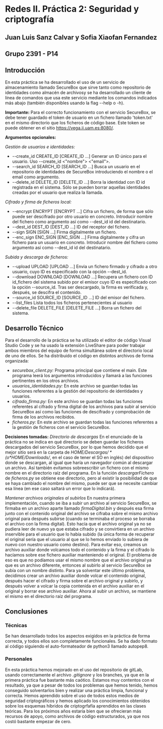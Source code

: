 # Redes II. Práctica 2: Seguridad y criptografía
## Juan Luis Sanz Calvar y Sofia Xiaofan Fernandez
## Grupo 2391 - P14

## Introducción
En esta práctica se ha desarrollado el uso de un servicio de almacenamiento
llamado SecureBox que sirve tanto como repositorio de identidades como
almacén de archivosy se ha desarrollado un cliente de línea de comandos que 
usa este servicio mediante los comandos indicados más abajo (también disponibles
usando la flag --help o -h).

**Importante:** Para el correcto funcionamiento con el servicio SecureBox, se debe tener guardado el token de usuario en un fichero llamado 'token.txt' en el mismo directorio que los ficheros de código base. Este token se puede obtener
en el sitio https://vega.ii.uam.es:8080/.

**Argumentos opcionales:**

*Gestión de usuarios e identidades:*

 * --create_id CREATE_ID [CREATE_ID ...]
                        Generar un ID único para el usuario. Uso --create_id
                        <"nombre"> <"email">.
 * --search_id SEARCH_ID [SEARCH_ID ...]
                        Busca un usuario en el repositorio de identidades de
                        SecureBox introduciendo el nombre o el email como
                        argumento.
 * --delete_id DELETE_ID [DELETE_ID ...]
                        Borra la identidad con ID id registrada en el sistema.
                        Sólo se pueden borrar aquellas identidades creadas por
                        el usuario que realiza la llamada.

*Cifrado y firma de ficheros local:*

 * --encrypt ENCRYPT [ENCRYPT ...]
                        Cifra un fichero, de forma que sólo puede ser
                        descifrado por otro usuario en concreto. Introducir
                        nombre del fichero como argumento así como --dest_id
                        id del destinatario.
 * --dest_id DEST_ID [DEST_ID ...]
                        ID del receptor del fichero.
 * --sign SIGN [SIGN ...]
                        Firma digitalmente un fichero.
 * --enc_sign ENC_SIGN [ENC_SIGN ...]
                        Firma digitalmente y cifra un fichero para un usuario
                        en concreto. Introducir nombre del fichero como
                        argumento así como --dest_id id del destinatario.

*Subida y descarga de ficheros:*

 * --upload UPLOAD [UPLOAD ...]
                        Envia un fichero firmado y cifrado a otro usuario,
                        cuyo ID es especificado con la opción --dest_id.
 * --download DOWNLOAD [DOWNLOAD ...]
                        Recupera un fichero con ID id_fichero del sistema
                        subido por el emisor cuyo ID es especificado con la
                        opción --source_id. Tras ser descargado, la firma es
                        verificada y, después, se descifra el contenido.
 * --source_id SOURCE_ID [SOURCE_ID ...]
                        ID del emisor del fichero.
 * --list_files         Lista todos los ficheros pertenecientes al usuario
 * --delete_file DELETE_FILE [DELETE_FILE ...]
                        Borra un fichero del sistema.


## Desarrollo Técnico
Para el desarrollo de la práctica se ha utilizado el editor de código Visual
Studio Code y se ha usado la extensión LiveShare para poder trabajar ambos
miembros del equipo de forma simultánea sobre el directorio local de uno de ellos. 
Se ha distribuido el código en distintos archivos de forma organizada:
* *securebox_client.py:* Programa principal que contiene el main. Este programa leerá los argumentos introducidos y llamará a las funciones pertinentes en los otros archivos.
* *usuarios_identidades.py:* En este archivo se guardan todas las funciones referentes a la gestión del repositorio de identidades y usuarios.
* *cifrado_firma.py:* En este archivo se guardan todas las funciones referentes al cifrado y firma digital de los archivos para subir al servicio SecureBox así como las funciones de descifrado y comprobación de firma de los archivos recibidos.
* *ficheros.py:* En este archivo se guardan todas las funciones referentes a la gestión de ficheros con el servicio SecureBox.

**Decisiones tomadas:**
*Directorio de descargas*
En el enunciado de la práctica no se indica en qué directorio se deben guardar los ficheros descargados del servicio SecureBox, por lo que hemos decidido que el mejor sitio será en la carpeta de *$HOME/Descargas/* (o *$HOME/Downloads/*, en el caso de tener el SO en inglés) del dispositivo donde se descargan, al igual que haría un navegador común al descargar un archivo. Así también evitamos sobreescribir un fichero con el mismo nombre en el directorio raíz del programa. En la función *descargarFichero* de *ficheros.py* se obtiene ese directorio, pero al existir la posibilidad de que se haya cambiado el nombre del mismo, puede ser que se necesite cambiar esa línea (en ese caso saltará un error que lo indicará).

*Mantener archivos originales al subirlos*
En nuestra primera implementación, cuando se iba a subir un archivo al servicio SecureBox, se firmaba en un archivo aparte llamado *firmaDigital.bin* y después esa firma junto con el contenido original del archivo se cifraba sobre el mismo archivo original para después subirse (cuando se terminaba el proceso se borraba el archivo con la firma digital). Esto hacía que el archivo original ya no se pudiera leer de nuevo ya que estaba cifrado y se convirtiera en un archivo inservible para el usuario que lo había subido (la única forma de recuperar el original sería que el usuario al que se lo hemos enviado lo subiera de nuevo con nuestro usuario como destino). Para evitar eso, creamos un archivo auxiliar donde volcamos todo el contenido y la firma y el cifrado lo hacíamos sobre ese fichero auxiliar manteniendo el original. El problema de eso es que no podíamos usar el mismo nombre que el archivo original ya que es un archivo diferente, entonces al subirlo al servicio SecureBox se subía con un nombre distinto. Para ya solventar este último problema, decidimos crear un archivo auxiliar donde volcar el contenido original, después hacer el cifrado y firma sobre el archivo original y subirlo, y después volver a volcar la copia contenida en el archivo auxiliar en el original y borrar ese archivo auxiliar. Ahora al subir un archivo, se mantiene el mismo en el directorio raíz del programa.


## Conclusiones
### Técnicas
Se han desarrollado todos los aspectos exigidos en la práctica de forma correcta, y todos ellos son completamente funcionales.
Se ha dado formato al código siguiendo el auto-formateador de python3 llamado
autopep8.

### Personales
En esta práctica hemos mejorado en el uso del repositorio de gitLab, usando correctamente el archivo *.gitignore* y los branches, ya que en la primera práctica fue bastante más caótico.
Estamos muy contentos con el resultado, ya que a pesar de todos los problemas que hemos tenido, hemos conseguido solventarlos bien y realizar una práctica limpia, funcional y correcta.
Hemos aprendido sobre el uso de todos estos medios de seguridad criptográficos y hemos aplicado los conocimientos obtenidos sobre los esquemas híbridos de criptogrfafía aprendidos en las clases teóricas.
Para los próximos años estaría bien que se ofrecieran más recursos de apoyo, como archivos de código estructurados, ya que nos costó bastante empezar de cero.